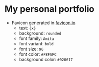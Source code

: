 # My personal portfolio

- Favicon generated in [favicon.io](https://favicon.io/favicon-generator)
  - text: `{x}`
  - background: `rounded`
  - font family: `Amita`
  - font variant: `bold`
  - font size: `90`
  - font color: `#F8FAFC`
  - background color: `#020617`
